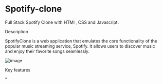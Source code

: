# Spotify-clone
Full Stack Spotify Clone with HTMl , CSS and Javascript.

Description



SpotifyClone is a web application that emulates the core functionality of the popular music streaming service, Spotify. It allows users to discover music and enjoy their favorite songs seamlessly.

![image](https://github.com/p-singh9950/Spotify-clone/assets/139635900/1f60cd93-a528-4e86-936b-21dac43915cc)


Key features 



"
